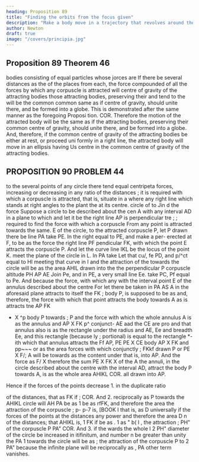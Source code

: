 ```yaml
---
heading: Proposition 89
title: "Finding the orbits from the focus given"
description: "Make a body move in a trajectory that revolves around the center of force in the same way as another body in the same trajectory at rest"
author: Newton
draft: true
image: "/covers/principia.jpg"
---
```



## Proposition 89 Theorem 46

bodies consisting of equal particles whose jorces are
If there be several distances
as the
of the places from each, the force compounded of all
the forces by
which any corpuscle
is attracted will
centre of gravity of the attracting bodies
those attracting bodies, preserving their
and
tend
to the
will be the
common
common
same as
if
centre of gravity,
should unite there, and be formed into a globe.
This is demonstrated after the same manner as the foregoing Proposi
tion.
COR. Therefore the motion of the attracted body
will be the
same
as if
the attracting bodies, preserving their common centre of gravity, should
unite there, and be formed into a globe.
And, therefore, if the common
centre of gravity of the attracting bodies be either at rest, or proceed uni
formly in a right line, the attracted body will move in an ellipsis having
Us centre in the common centre of gravity of the attracting
bodies.


## PROPOSITION 90 PROBLEM 44

to the several points of any circle there tend equal centripeta
forces,
increasing or decreasing in any ratio of the distances ; it is required
with which a corpuscle is attracted, that is, situate
in
a
where
any
right line which stands at right angles to the plant
the
at
its
centre.
circle
of
to Jin d the force
Suppose a circle to be described about the cen
A with any interval AD in a plane to which
and let it be
the right line AP is perpendicular
tre
;
;
required to find the force with which a corpuscle
From any point
is attracted towards the same.
E of the circle, to the attracted corpuscle P, let
P
drawn
there be
line
PA
take
PE. In the right
equal to PE, and make a per-
erected at F, to be as the force
the right line
PF
pendicular FK,
with which the point E attracts the corpuscle P.
And let the curve line IKL be the locus of the point K.
meet the plane of the
circle in L.
In
PA
take
Let that cu/, fe
PD, and p/^ct
equal to
HI meeting that curve in I and the attraction of the
towards the circle will be as the area AHIL drawn into the
the perpendicular
P
corpuscle
altitude
PH
AP
AE
Join Pe, and in PE,
a very small line Ee.
take PC, Pf equal to Pe. And because the force, with which any
with the interval
point E of the annulus described about the centre
For
let
there be taken in
PA
AS
A
in the aforesaid plane attracts to itself the
FK
;
body P,
is
supposed to be as
and, therefore, the force with which that point attracts the body
towards
A
as
is
attracts tne
AP
FK
- X
^p
body
P
towards
;
P
and the force with which the whole annulus
A
is
as the annulus
and
AP X FK
p^
conjunct-
AE aad the
CE are pro
and that annulus also is as the rectangle under the radius
and AE, Ee and
breadth Ee, and this rectangle (because
ly
;
portional) is equal to the rectangle
*-ith which that annulus attracts the
Ff
AP,
PE
PE X CE
body
AP X FK
and
pp~~~
or as the area
forces with
which
conjunctly
;
FKkf drawn
P
or
PE X F/;
A will be
towards
as the content under
that is,
into AP.
And
the force
as
F/ X
therefore the
sum
PE X
FK
X
of the
A
the annuli, in the circle described about the centre
with the interval AD, attract the body P towards A, is as the whole area
AHIKL
COR.
all
drawn into AP.


Hence if the forces of the points decrease
1.
in the duplicate ratio

of the distances, that
as
FK
if
;
COR.
And
2.
reciprocally as
P
towards the
AHIKL
circle will
AH
PA
be as 1
be as rfFK, and therefore the area
the attraction of the corpuscle
;
p-
p-7
is,
[BOOK I
that
is,
as
D
universally if the forces of the points at the distances
any power
and therefore the area
D
n
of the distances; that
AHIKL
is,
1
FK
if
be as
.
1
as
&quot;
b(
l
,
the attraction
;
PH&quot;
of the corpuscle
P
PA&quot;
COR.
And
3.
if the
wards the whole
l
2
PH&quot;
diameter of the circle be increased in itifinitum, and
number n be greater than unity
the
PA
1
towards the circle will be as
;
the attraction of the corpuscle P to
2
PA&quot;
because the
infinite plane will be
reciprocally as
,
PA
other term
vanishes.



